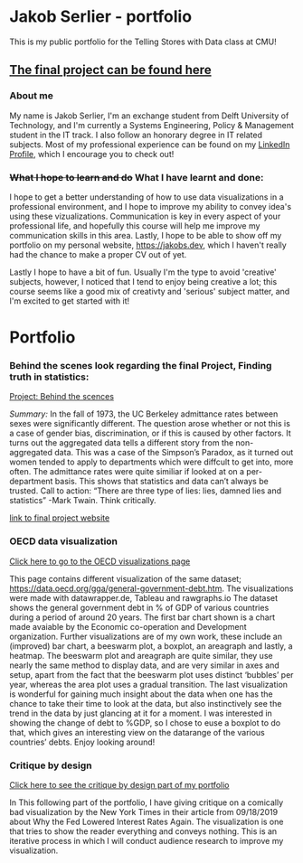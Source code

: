 # Jakob Serlier - portfolio 
This is my public portfolio for the Telling Stores with Data class at CMU!

## [The final project can be found here](https://carnegiemellon.shorthandstories.com/serlier/index.html)

### About me
My name is Jakob Serlier, I'm an exchange student from Delft University of Technology, and I'm currently a Systems Engineering, Policy & Management student in the IT track. I also follow an honorary degree in IT related subjects. Most of my professional experience can be found on my [LinkedIn Profile](https://www.linkedin.com/in/serlier/), which I encourage you to check out! 

### ~~What I hope to learn and do~~ What I have learnt and done: 
I hope to get a better understanding of how to use data visualizations in a professional environment, and I hope to improve my ability to convey idea's using these vizualizations. Communication is key in every aspect of your professional life, and hopefully this course will help me improve my communication skills in this area. Lastly, I hope to be able to show off my portfolio on my personal website, https://jakobs.dev, which I haven't really had the chance to make a proper CV out of yet. 

Lastly I hope to have a bit of fun. Usually I'm the type to avoid 'creative' subjects, however, I noticed that I tend to enjoy being creative a lot; this course seems like a good mix of creativty and 'serious' subject matter, and I'm excited to get started with it!

# Portfolio
### Behind the scenes look regarding the final Project, Finding truth in statistics: 
[Project: Behind the scences](final.md)

*Summary:*
In the fall of 1973, the UC Berkeley admittance rates between sexes were significantly different. The question arose whether or not this is a case of gender bias, discrimination, or if this is caused by other factors. It turns out the aggregated data tells a different story from the non-aggregated data. This was a case of the Simpson’s Paradox, as it turned out women tended to apply to departments which were diffcult to get into, more often. The admittance rates were quite similiar if looked at on a per-department basis. This shows that statistics and data can’t always be trusted. Call to action: “There are three type of lies: lies, damned lies and statistics” -Mark Twain. Think critically.

[link to final project website](https://carnegiemellon.shorthandstories.com/serlier/index.html)

### OECD data visualization
[Click here to go to the OECD visualizations page](OECD.md)

This page contains different visualization of the same dataset; https://data.oecd.org/gga/general-government-debt.htm. The visualizations were made with datawrapper.de, Tableau and rawgraphs.io
The dataset shows the general government debt in % of GDP of various countries during a period of around 20 years. The first bar chart shown is a chart made avaiable by the Economic co-operation and Development organization. Further visualizations are of my own work, these include an (improved) bar chart, a beeswarm plot, a boxplot, an areagraph and lastly, a heatmap. The beeswarm plot and areagraph are quite similar, they use nearly the same method to display data, and are very similar in axes and setup, apart from the fact that the beeswarm plot uses distinct ‘bubbles’ per year, whereas the area plot uses a gradual transition. The last visualization is wonderful for gaining much insight about the data when one has the chance to take their time to look at the data, but also instinctively see the trend in the data by just glancing at it for a moment. I was interested in showing the change of debt to %GDP, so I chose to euse a boxplot to do that, which gives an interesting view on the datarange of the various countries’ debts. Enjoy looking around!

### Critique by design
[Click here to see the critique by design part of my portfolio](critiquebydesign.md)

In This following part of the portfolio, I have giving critique on a comically bad visualization by the New York Times in their article from 09/18/2019 about Why the Fed Lowered Interest Rates Again. The visualization is one that tries to show the reader everything and conveys nothing. This is an iterative process in which I will conduct audience research to improve my visualization.





